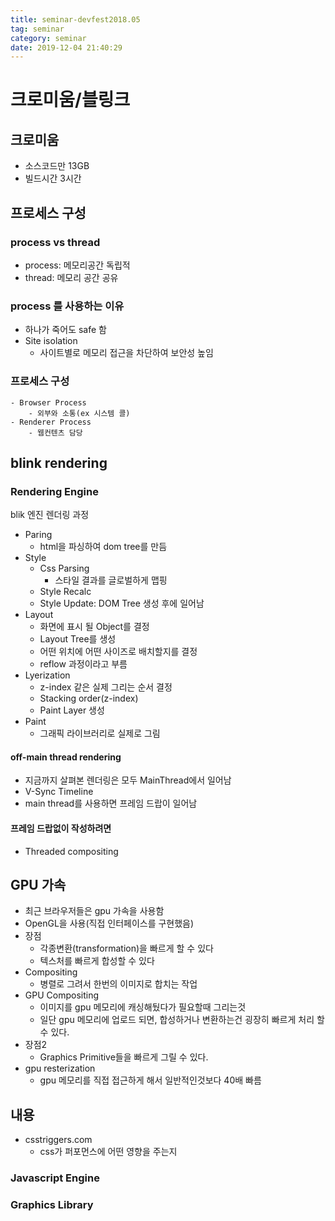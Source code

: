 ```yaml
---
title: seminar-devfest2018.05
tag: seminar
category: seminar
date: 2019-12-04 21:40:29
---
```

# 크로미움/블링크
## 크로미움
- 소스코드만 13GB
- 빌드시간 3시간
## 프로세스 구성
### process vs thread
- process: 메모리공간 독립적
- thread: 메모리 공간 공유
### process 를 사용하는 이유
- 하나가 죽어도 safe 함
- Site isolation
    - 사이트별로 메모리 접근을 차단하여 보안성 높임
### 프로세스 구성
    - Browser Process
        - 외부와 소통(ex 시스템 콜)
    - Renderer Process
        - 웹컨텐츠 담당
## blink rendering
### Rendering Engine
blik 엔진 렌더링 과정
- Paring
    - html을 파싱하여 dom tree를 만듬
- Style
    - Css Parsing
        - 스타일 결과를 글로벌하게 맵핑
    - Style Recalc
    - Style Update: DOM Tree 생성 후에 일어남 
- Layout
    - 화면에 표시 될 Object를 결정
    - Layout Tree를 생성
    - 어떤 위치에 어떤 사이즈로 배치할지를 결정
    - reflow 과정이라고 부름
- Lyerization
    - z-index 같은 실제 그리는 순서 결정
    - Stacking order(z-index)
    - Paint Layer 생성
- Paint
    - 그래픽 라이브러리로 실제로 그림
#### off-main thread rendering
- 지금까지 살펴본 렌더링은 모두 MainThread에서 일어남
- V-Sync Timeline
- main thread를 사용하면 프레임 드랍이 일어남
#### 프레임 드랍없이 작성하려면
- Threaded compositing

## GPU 가속
- 최근 브라우저들은 gpu 가속을 사용함
- OpenGL을 사용(직접 인터페이스를 구현했음)
- 장점
    - 각종변환(transformation)을 빠르게 할 수 있다
    - 텍스처를 빠르게 합성할 수 있다
- Compositing
    - 병렬로 그려서 한번의 이미지로 합치는 작업
- GPU Compositing
    - 이미지를 gpu 메모리에 캐싱해뒀다가 필요할때 그리는것
    - 일단 gpu 메모리에 업로드 되면, 합성하거나 변환하는건 굉장히 빠르게 처리 할 수 있다.
- 장점2
    - Graphics Primitive들을 빠르게 그릴 수 있다.
- gpu resterization
    - gpu 메모리를 직접 접근하게 해서 일반적인것보다 40배 빠름
## 내용
- csstriggers.com
    - css가 퍼포먼스에 어떤 영향을 주는지
### Javascript Engine
### Graphics Library